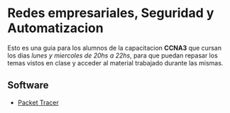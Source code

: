 # Redes empresariales, Seguridad y Automatizacion

Esto es una guia para los alumnos de la capacitacion __CCNA3__ que cursan los dias _lunes y miercoles de 20hs a 22hs_, para que puedan repasar los temas vistos en clase y acceder al material trabajado durante las mismas.

## Software

* [Packet Tracer](https://skillsforall.com/resources/lab-downloads?userLang=es-XL)

